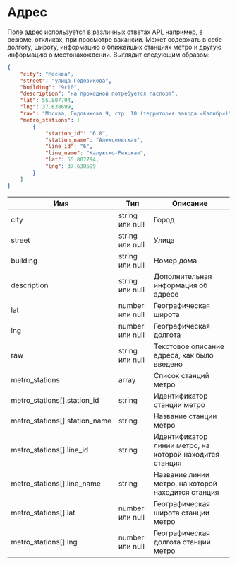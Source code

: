 # Адрес

Поле адрес используется в различных ответах API, например, в резюме, откликах,
при просмотре вакансии. Может содержать в себе долготу, широту, информацию о
ближайших станциях метро и другую информацию о местонахождении. Выглядит
следующим образом:

```json
{
    "city": "Москва",
    "street": "улица Годовикова",
    "building": "9с10",
    "description": "на проходной потребуется паспорт",
    "lat": 55.807794,
    "lng": 37.638699,
    "raw": "Москва, Годовикова 9, стр. 10 (территория завода «Калибр»)",
    "metro_stations": [
        {
            "station_id": "6.8",
            "station_name": "Алексеевская",
            "line_id": "6",
            "line_name": "Калужско-Рижская",
            "lat": 55.807794,
            "lng": 37.638699
        }
    ]
}
```

Имя | Тип | Описание
---- | --- | --------
city | string или null | Город
street | string или null | Улица
building | string или null | Номер дома
description | string или null | Дополнительная информация об адресе
lat | number или null | Географическая широта
lng | number или null | Географическая долгота
raw | string или null | Текстовое описание адреса, как было введено
metro_stations | array | Список станций метро
metro_stations[].station_id | string | Идентификатор станции метро
metro_stations[].station_name | string | Название станции метро
metro_stations[].line_id | string | Идентификатор линии метро, на которой находится станция
metro_stations[].line_name | string | Название линии метро, на которой находится станция
metro_stations[].lat | number или null | Географическая широта станции метро
metro_stations[].lng | number или null | Географическая долгота станции метро


